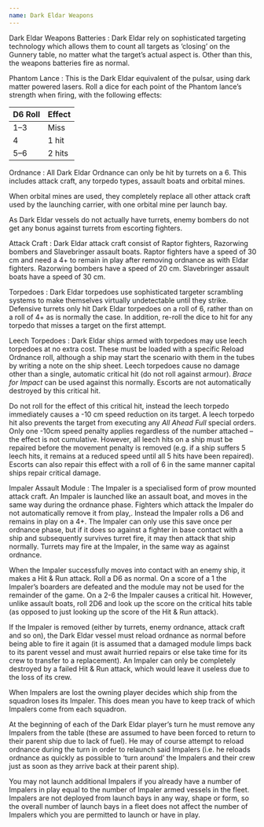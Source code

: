 ```yaml
--- 
name: Dark Eldar Weapons 
--- 
```

Dark Eldar Weapons Batteries
: Dark Eldar rely on sophisticated targeting technology which allows them to count all targets as ‘closing’ on the Gunnery table, no matter what the target’s actual aspect is. Other than this, the weapons batteries fire as normal.

Phantom Lance
: This is the Dark Eldar equivalent of the pulsar, using dark matter powered lasers. Roll a dice for each point of the Phantom lance’s strength when firing, with the following effects:

|D6 Roll | Effect |
|---|---|
|1–3 | Miss |
|4 | 1 hit |
|5–6 | 2 hits |

Ordnance
: All Dark Eldar Ordnance can only be hit by turrets on a 6. This includes attack craft, any torpedo types, assault boats and orbital mines.

When orbital mines are used, they completely replace all other attack craft used by the launching carrier, with one orbital mine per launch bay.

As Dark Eldar vessels do not actually have turrets, enemy bombers do not get any bonus against turrets from escorting fighters.

Attack Craft
: Dark Eldar attack craft consist of Raptor fighters, Razorwing bombers and Slavebringer assault boats. 
Raptor fighters have a speed of 30 cm and need a 4+ to remain in play after removing ordnance as with Eldar fighters. Razorwing bombers have a speed of 20 cm. Slavebringer assault boats have a speed of 30 cm.

Torpedoes 
: Dark Eldar torpedoes use sophisticated targeter scrambling systems to make themselves virtually undetectable until they strike. Defensive turrets only hit Dark Eldar torpedoes on a roll of 6, rather than on a roll of 4+ as is normally the case. In addition, re-roll the dice to hit for any torpedo that misses a target on the first attempt.

Leech Torpedoes
: Dark Eldar ships armed with torpedoes may use leech torpedoes at no extra cost. These must be loaded with a specific Reload Ordnance roll, although a ship may start the scenario with them in the tubes by writing a note on the ship sheet. Leech torpedoes cause no damage other than a single, automatic critical hit (do not roll against armour). *Brace for Impact* can be used against this normally. Escorts are not automatically destroyed by this critical hit.

Do not roll for the effect of this critical hit, instead the leech torpedo immediately causes a -10 cm speed reduction on its target. A leech torpedo hit also prevents the target from executing any *All Ahead Full* special orders. Only one -10cm speed penalty applies regardless of the number attached – the effect is not cumulative. However, all leech hits on a ship must be repaired before the movement penalty is removed (e.g. if a ship suffers 5 leech hits, it remains at a reduced speed until all 5 hits have been repaired). Escorts can also repair this effect with a roll of 6 in the same manner capital ships repair critical damage.

Impaler Assault Module
: The Impaler is a specialised form of prow mounted attack craft. An Impaler is launched like an assault boat, and moves in the same way during the ordnance phase. Fighters which attack the Impaler do not automatically remove it from play,. Instead the Impaler rolls a D6 and remains in play on a 4+. The Impaler can only use this save once per ordnance phase, but if it does so against a fighter in base contact with a ship and subsequently survives turret fire, it may then attack that ship normally. Turrets may fire at the Impaler, in the same way as against ordnance. 

When the Impaler successfully moves into contact with an enemy ship, it makes a Hit & Run attack. Roll a D6 as normal. On a score of a 1 the Impaler’s boarders are defeated and the module may not be used for the remainder of the game. On a 2-6 the Impaler causes a critical hit. However, unlike assault boats, roll 2D6 and look up the score on the critical hits table (as opposed to just looking up the score of the Hit & Run attack). 

If the Impaler is removed (either by turrets, enemy ordnance, attack craft and so on), the Dark Eldar vessel must reload ordnance as normal before being able to fire it again (it is assumed that a damaged module limps back to its parent vessel and must await hurried repairs or else take time for its crew to transfer to a replacement). An Impaler can only be completely destroyed by a failed Hit & Run attack, which would leave it useless due to the loss of its crew. 

When Impalers are lost the owning player decides which ship from the squadron loses its Impaler. This does mean you have to keep track of which Impalers come from each squadron.

At the beginning of each of the Dark Eldar player’s turn he must remove any Impalers from the table (these are assumed to have been forced to return to their parent ship due to lack of fuel). He may of course attempt to reload ordnance during the turn in order to relaunch said Impalers (i.e. he reloads ordnance as quickly as possible to ‘turn around’ the Impalers and their crew just as soon as they arrive back at their parent ship). 

You may not launch additional Impalers if you already have a number of Impalers in play equal to the number of Impaler armed vessels in the fleet. Impalers are not deployed from launch bays in any way, shape or form, so the overall number of launch bays in a fleet does not affect the number of Impalers which you are permitted to launch or have in play.
